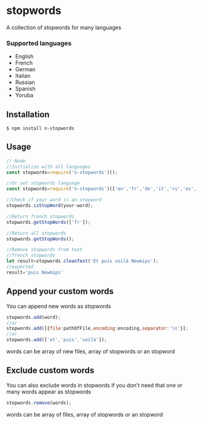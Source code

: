 # stopwords
A collection of stopwords for many languages

<h3>Supported languages</h3>
<ul>
<li>
English
</li>
<li>
French
</li>
<li>
German
</li>
<li>
Italian
</li>
<li>
Russian
</li>
<li>
Spanish
</li>
<li>
Yoruba
</li>
</ul>

## Installation
```
$ npm install n-stopwords
```
## Usage
```javascript
// Node
//Initialize with all languages
const stopwords=require('n-stopwords')(); 

//Or set stopwords language
const stopwords=require('n-stopwords')(['en','fr','de','it','ru','es','yo']);

//Check if your word is an stopword
stopwords.isStopWord(your-word);

//Return french stopwords
stopwords.getStopWords(['fr']);

//Return all stopwords
stopwords.getStopWords();

//Remove stopwords from text
//french stopwords
let result=stopwords.cleanText('Et puis voilà Newmips');
//expected 
result='puis Newmips'
```
## Append your custom words
You can append new words as stopwords

```javascript
stopwords.add(word);
//or
stopwords.add([{file:pathOfFile,encoding:encoding,separator:'\n'}];
//or
stopwords.add(['et','puis','voilà']);

```
words can be array of new files, array of stopwords or an stopword 

## Exclude custom words

You can also exclude words in stopwords if you don't need that one or many words appear as stopwords
```javascript
stopwords.remove(words);
```
words can be array of files, array of stopwords or an stopword 


